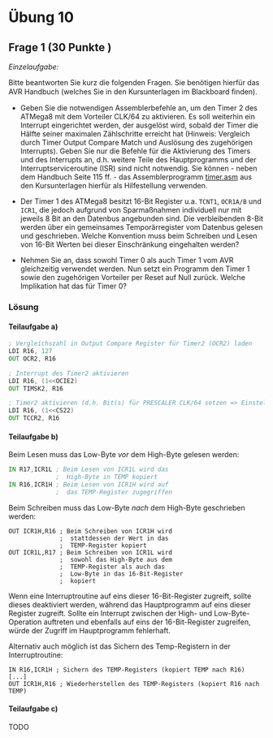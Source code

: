 # Übung 10
## Frage 1 (30 Punkte )

*Einzelaufgabe:*

Bitte beantworten Sie kurz die folgenden Fragen. Sie benötigen hierfür das AVR Handbuch (welches Sie in den Kursunterlagen im Blackboard ﬁnden).
 
- Geben Sie die notwendigen Assemblerbefehle an, um den Timer 2 des ATMega8 mit dem Vorteiler CLK/64 zu aktivieren. Es soll weiterhin ein Interrupt eingerichtet werden, der ausgelöst wird, sobald der Timer die Hälfte seiner maximalen Zählschritte erreicht hat (Hinweis: Vergleich durch Timer Output Compare Match und Auslösung des zugehörigen Interrupts). Geben Sie nur die Befehle für die Aktivierung des Timers und des Interrupts an, d.h. weitere Teile des Hauptprogramms und der Interruptserviceroutine (ISR) sind nicht notwendig. Sie können - neben dem Handbuch Seite 115 ff. - das Assemblerprogramm [timer.asm](timer.asm) aus den Kursunterlagen hierfür als Hilfestellung verwenden.

- Der Timer 1 des ATMega8 besitzt 16-Bit Register u.a. `TCNT1`, `OCR1A/B` und `ICR1`, die jedoch aufgrund von Sparmaßnahmen individuell nur mit jeweils 8 Bit an den Datenbus angebunden sind. Die verbleibenden 8-Bit werden über ein gemeinsames Temporärregister vom Datenbus gelesen und geschrieben. Welche Konvention muss beim Schreiben und Lesen von 16-Bit Werten bei dieser Einschränkung eingehalten werden?

- Nehmen Sie an, dass sowohl Timer 0 als auch Timer 1 vom AVR gleichzeitig verwendet werden. Nun setzt ein Programm den Timer 1 sowie den zugehörigen Vorteiler per Reset auf Null zurück. Welche Implikation hat das für Timer 0?

### Lösung
#### Teilaufgabe a)

```asm
; Vergleichszahl in Output Compare Register für Timer2 (OCR2) laden
LDI R16, 127
OUT OCR2, R16

; Interrupt des Timer2 aktivieren
LDI R16, (1<<OCIE2)
OUT TIMSK2, R16

; Timer2 aktivieren (d.h. Bit(s) für PRESCALER CLK/64 setzen => Einstellung CS22:CS21:CS20 = 100)
LDI R16, (1<<CS22)
OUT TCCR2, R16
```

#### Teilaufgabe b)

Beim Lesen muss das Low-Byte *vor* dem High-Byte gelesen werden:
```asm
IN R17,ICR1L ; Beim Lesen von ICR1L wird das
             ;  High-Byte in TEMP kopiert
IN R16,ICR1H ; Beim Lesen von ICR1H wird auf
             ;  das TEMP-Register zugegriffen
```
Beim Schreiben muss das Low-Byte *nach* dem High-Byte geschrieben werden:
```
OUT ICR1H,R16 ; Beim Schreiben von ICR1H wird
              ;  stattdessen der Wert in das
              ;  TEMP-Register kopiert
OUT ICR1L,R17 ; Beim Schreiben von ICR1L wird
              ;  sowohl das High-Byte aus dem
              ;  TEMP-Register als auch das
              ;  Low-Byte in das 16-Bit-Register
              ;  kopiert
```

Wenn eine Interruptroutine auf eins dieser 16-Bit-Register zugreift, sollte dieses deaktiviert werden, während das Hauptprogramm auf eins dieser Register  zugreift. Sollte ein Interrupt zwischen der High- und Low-Byte-Operation auftreten und ebenfalls auf eins der 16-Bit-Register zugreifen, würde der Zugriff im Hauptprogramm fehlerhaft.

Alternativ auch möglich ist das Sichern des Temp-Registern in der Interruptroutine:
```
IN R16,ICR1H ; Sichern des TEMP-Registers (kopiert TEMP nach R16)
[...]
OUT ICR1H,R16 ; Wiederherstellen des TEMP-Registers (kopiert R16 nach TEMP)
```

#### Teilaufgabe c)

TODO
